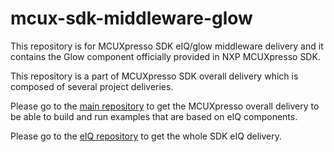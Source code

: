 # mcux-sdk-middleware-glow

This repository is for MCUXpresso SDK eIQ/glow middleware delivery and it contains the Glow component officially provided in NXP MCUXpresso SDK. 

This repository is a part of MCUXpresso SDK overall delivery which is composed of several project deliveries.

Please go to the [main repository](https://github.com/NXPmicro/mcux-sdk/) to get the MCUXpresso overall delivery to be able to build and run examples that are based on eIQ components.

Please go to the [eIQ repository](https://github.com/NXPmicro/mcux-sdk-middleware-eiq/) to get the whole SDK eIQ delivery.
